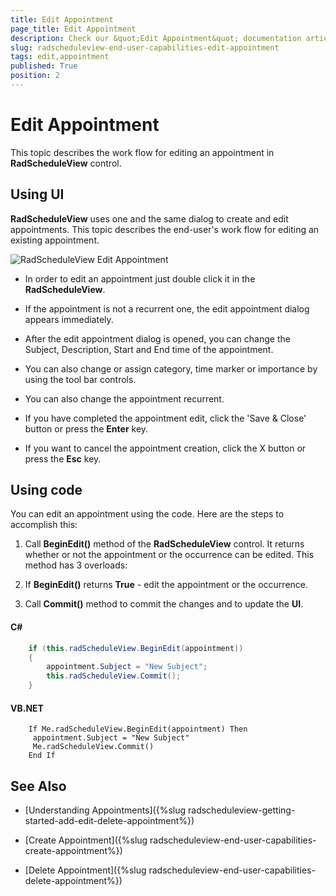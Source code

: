 ```yaml
---
title: Edit Appointment
page_title: Edit Appointment
description: Check our &quot;Edit Appointment&quot; documentation article for the RadScheduleView {{ site.framework_name }} control.
slug: radscheduleview-end-user-capabilities-edit-appointment
tags: edit,appointment
published: True
position: 2
---
```


# Edit Appointment

This topic describes the work flow for editing an appointment in __RadScheduleView__ control.

## Using UI

__RadScheduleView__ uses one and the same dialog to create and edit appointments. This topic describes the end-user's work flow for editing an existing appointment.

![RadScheduleView Edit Appointment](images/radscheduleview_end_user_capabilities_edit_appointment_01.png)

* In order to edit an appointment just double click it in the __RadScheduleView__.

* If the appointment is not a recurrent one, the edit appointment dialog appears immediately. 

* After the edit appointment dialog is opened, you can change the Subject, Description, Start and End time of the appointment.

* You can also change or assign category, time marker or importance by using the tool bar controls.

* You can also change the appointment recurrent.

* If you have completed the appointment edit, click the 'Save & Close' button or press the __Enter__ key.

* If you want to cancel the appointment creation, click the X button or press the __Esc__ key.

## Using code

You can edit an appointment using the code. Here are the steps to accomplish this:

1. Call __BeginEdit()__ method of the __RadScheduleView__ control. It returns whether or not  the appointment or the occurrence can be edited. This method has 3 overloads:
          

1. If __BeginEdit()__ returns __True__ - edit the appointment or the occurrence.
          

1. Call __Commit()__ method to commit the changes and to update the __UI__.
          

#### __C#__

```C#
	if (this.radScheduleView.BeginEdit(appointment))
	{
	    appointment.Subject = "New Subject";
	    this.radScheduleView.Commit();
	}
```

#### __VB.NET__

```VB.NET
	If Me.radScheduleView.BeginEdit(appointment) Then
	 appointment.Subject = "New Subject"
	 Me.radScheduleView.Commit()
	End If
```

## See Also

 * [Understanding Appointments]({%slug radscheduleview-getting-started-add-edit-delete-appointment%})

 * [Create Appointment]({%slug radscheduleview-end-user-capabilities-create-appointment%})

 * [Delete Appointment]({%slug radscheduleview-end-user-capabilities-delete-appointment%})
